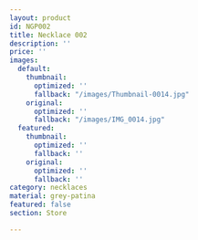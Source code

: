 ```yaml
---
layout: product
id: NGP002
title: Necklace 002
description: ''
price: ''
images:
  default:
    thumbnail:
      optimized: ''
      fallback: "/images/Thumbnail-0014.jpg"
    original:
      optimized: ''
      fallback: "/images/IMG_0014.jpg"
  featured:
    thumbnail:
      optimized: ''
      fallback: ''
    original:
      optimized: ''
      fallback: ''
category: necklaces
material: grey-patina
featured: false
section: Store

---
```

